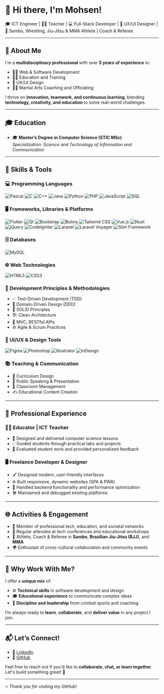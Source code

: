 # 👋 Hi there, I'm Mohsen!

🎓 ICT Engineer | 👨‍🏫 Teacher | 💻 Full-Stack Developer | 🎨 UX/UI Designer | 🥋 Sambo, Wrestling, Jiu-Jitsu & MMA Athlete | Coach & Referee

---

## 🌟 About Me

I'm a **multidisciplinary professional** with over **5 years of experience** in:

- 🧑‍💻 Web & Software Development  
- 🧑‍🏫 Education and Training  
- 🎯 UX/UI Design  
- 🤼‍♂️ Martial Arts Coaching and Officiating  

I thrive on **innovation, teamwork, and continuous learning**, blending **technology, creativity, and education** to solve real-world challenges.

---

## 🎓 Education

- 🎓 **Master’s Degree in Computer Science (STIC MSc)**  
  *Specialization: Science and Technology of Information and Communication*

---

## 🧰 Skills & Tools

### 💻 **Programming Languages**
![Pascal](https://img.shields.io/badge/-Pascal-008080?style=flat&logo=pascal&logoColor=white)
![C](https://img.shields.io/badge/-C-A8B9CC?style=flat&logo=c&logoColor=white)
![C++](https://img.shields.io/badge/-C++-00599C?style=flat&logo=cplusplus&logoColor=white)
![Java](https://img.shields.io/badge/-Java-007396?style=flat&logo=java&logoColor=white)
![Python](https://img.shields.io/badge/-Python-3776AB?style=flat&logo=python&logoColor=white)
![PHP](https://img.shields.io/badge/-PHP-777BB4?style=flat&logo=php&logoColor=white)
![JavaScript](https://img.shields.io/badge/-JavaScript-F7DF1E?style=flat&logo=javascript&logoColor=black)
![SQL](https://img.shields.io/badge/-SQL-4479A1?style=flat&logo=sqlite&logoColor=white)

### 🖥️ **Frameworks, Libraries & Platforms**
![Flutter](https://img.shields.io/badge/-Flutter-02569B?style=flat&logo=flutter&logoColor=white)
![Qt](https://img.shields.io/badge/-Qt-41CD52?style=flat&logo=qt&logoColor=white)
![Bootstrap](https://img.shields.io/badge/-Bootstrap-7952B3?style=flat&logo=bootstrap&logoColor=white)
![Bulma](https://img.shields.io/badge/-Bulma-00D1B2?style=flat&logo=bulma&logoColor=white)
![Tailwind CSS](https://img.shields.io/badge/-Tailwind%20CSS-06B6D4?style=flat&logo=tailwindcss&logoColor=white)
![Vue.js](https://img.shields.io/badge/-Vue.js-4FC08D?style=flat&logo=vuedotjs&logoColor=white)
![Nuxt](https://img.shields.io/badge/-Nuxt.js-00C58E?style=flat&logo=nuxtdotjs&logoColor=white)
![jQuery](https://img.shields.io/badge/-jQuery-0769AD?style=flat&logo=jquery&logoColor=white)
![CodeIgniter](https://img.shields.io/badge/-CodeIgniter-EF4223?style=flat&logo=codeigniter&logoColor=white)
![Laravel](https://img.shields.io/badge/-Laravel-FF2D20?style=flat&logo=laravel&logoColor=white)
![Laravel Voyager](https://img.shields.io/badge/-Laravel%20Voyager-20C997?style=flat&logo=laravel&logoColor=white)
![Slim Framework](https://img.shields.io/badge/-Slim-74C7E3?style=flat&logo=slim&logoColor=white)

### 🗄️ **Databases**
![MySQL](https://img.shields.io/badge/-MySQL-4479A1?style=flat&logo=mysql&logoColor=white)

### 🌐 **Web Technologies**
![HTML5](https://img.shields.io/badge/-HTML5-E34F26?style=flat&logo=html5&logoColor=white)
![CSS3](https://img.shields.io/badge/-CSS3-1572B6?style=flat&logo=css3)

### 🧪 **Development Principles & Methodologies**
- ✅ Test-Driven Development (TDD)
- 🧱 Domain-Driven Design (DDD)
- 🧩 SOLID Principles
- 🏗️ Clean Architecture
- 📂 MVC, RESTful APIs
- ⚙️ Agile & Scrum Practices

### 🎨 **UI/UX & Design Tools**
![Figma](https://img.shields.io/badge/-Figma-F24E1E?style=flat&logo=figma&logoColor=white)
![Photoshop](https://img.shields.io/badge/-Photoshop-31A8FF?style=flat&logo=adobephotoshop&logoColor=white)
![Illustrator](https://img.shields.io/badge/-Illustrator-FF9A00?style=flat&logo=adobeillustrator&logoColor=white)
![InDesign](https://img.shields.io/badge/-InDesign-EE3C99?style=flat&logo=adobeindesign&logoColor=white)

### 📚 **Teaching & Communication**
- 📖 Curriculum Design
- 🎤 Public Speaking & Presentation
- 🏫 Classroom Management
- ✍️ Educational Content Creation

---

## 💼 Professional Experience

### 👨‍🏫 **Educator | ICT Teacher**
- 📘 Designed and delivered computer science lessons
- 💡 Guided students through practical labs and projects
- 📝 Evaluated student work and provided personalized feedback

### 🖥️ **Freelance Developer & Designer**
- 🖌️ Designed modern, user-friendly interfaces
- 🌐 Built responsive, dynamic websites (SPA & PWA)
- 🔧 Handled backend functionality and performance optimization
- 🛠️ Maintained and debugged existing platforms

---

## 🌐 Activities & Engagement

- 👥 Member of professional tech, education, and societal networks
- 📅 Regular attendee at tech conferences and educational workshops
- 🥋 Athlete, Coach & Referee in **Sambo**, **Brazilian Jiu-Jitsu (BJJ)**, and **MMA**
- 🌍 Enthusiast of cross-cultural collaboration and community events

---

## 💪 Why Work With Me?

I offer a **unique mix** of:

- ⚙️ **Technical skills** in software development and design  
- 🎓 **Educational experience** to communicate complex ideas  
- 🥋 **Discipline and leadership** from combat sports and coaching  

I’m always ready to **learn**, **collaborate**, and **deliver value** in any project I join.

---

## 📬 Let’s Connect!

- 🔗 [LinkedIn](https://www.linkedin.com/in/khaldounmohsen)
- 🐙 [GitHub](https://github.com/mohsenuss91)

Feel free to reach out if you'd like to **collaborate, chat, or learn together**. Let's build something great! 🚀

---

⭐️ *Thank you for visiting my GitHub!*

